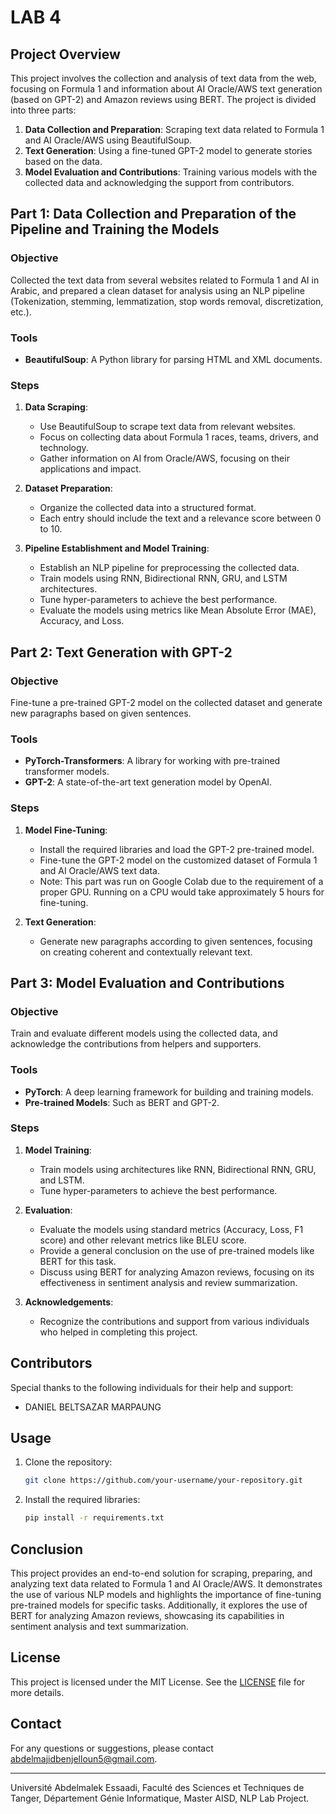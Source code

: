# LAB 4

## Project Overview

This project involves the collection and analysis of text data from the web, focusing on Formula 1 and information about AI Oracle/AWS text generation (based on GPT-2) and Amazon reviews using BERT. The project is divided into three parts:

1. **Data Collection and Preparation**: Scraping text data related to Formula 1 and AI Oracle/AWS using BeautifulSoup.
2. **Text Generation**: Using a fine-tuned GPT-2 model to generate stories based on the data.
3. **Model Evaluation and Contributions**: Training various models with the collected data and acknowledging the support from contributors.

## Part 1: Data Collection and Preparation of the Pipeline and Training the Models

### Objective
Collected the text data from several websites related to Formula 1 and AI in Arabic, and prepared a clean dataset for analysis using an NLP pipeline (Tokenization, stemming, lemmatization, stop words removal, discretization, etc.).

### Tools
- **BeautifulSoup**: A Python library for parsing HTML and XML documents.

### Steps
1. **Data Scraping**:
    - Use BeautifulSoup to scrape text data from relevant websites.
    - Focus on collecting data about Formula 1 races, teams, drivers, and technology.
    - Gather information on AI from Oracle/AWS, focusing on their applications and impact.

2. **Dataset Preparation**:
    - Organize the collected data into a structured format.
    - Each entry should include the text and a relevance score between 0 to 10.

3. **Pipeline Establishment and Model Training**:
    - Establish an NLP pipeline for preprocessing the collected data.
    - Train models using RNN, Bidirectional RNN, GRU, and LSTM architectures.
    - Tune hyper-parameters to achieve the best performance.
    - Evaluate the models using metrics like Mean Absolute Error (MAE), Accuracy, and Loss.

## Part 2: Text Generation with GPT-2

### Objective
Fine-tune a pre-trained GPT-2 model on the collected dataset and generate new paragraphs based on given sentences.

### Tools
- **PyTorch-Transformers**: A library for working with pre-trained transformer models.
- **GPT-2**: A state-of-the-art text generation model by OpenAI.

### Steps
1. **Model Fine-Tuning**:
    - Install the required libraries and load the GPT-2 pre-trained model.
    - Fine-tune the GPT-2 model on the customized dataset of Formula 1 and AI Oracle/AWS text data.
    - Note: This part was run on Google Colab due to the requirement of a proper GPU. Running on a CPU would take approximately 5 hours for fine-tuning.

2. **Text Generation**:
    - Generate new paragraphs according to given sentences, focusing on creating coherent and contextually relevant text.

## Part 3: Model Evaluation and Contributions

### Objective
Train and evaluate different models using the collected data, and acknowledge the contributions from helpers and supporters.

### Tools
- **PyTorch**: A deep learning framework for building and training models.
- **Pre-trained Models**: Such as BERT and GPT-2.

### Steps
1. **Model Training**:
    - Train models using architectures like RNN, Bidirectional RNN, GRU, and LSTM.
    - Tune hyper-parameters to achieve the best performance.

2. **Evaluation**:
    - Evaluate the models using standard metrics (Accuracy, Loss, F1 score) and other relevant metrics like BLEU score.
    - Provide a general conclusion on the use of pre-trained models like BERT for this task.
    - Discuss using BERT for analyzing Amazon reviews, focusing on its effectiveness in sentiment analysis and review summarization.

3. **Acknowledgements**:
    - Recognize the contributions and support from various individuals who helped in completing this project.

## Contributors

Special thanks to the following individuals for their help and support:
- DANIEL BELTSAZAR MARPAUNG


## Usage

1. Clone the repository:
    ```bash
    git clone https://github.com/your-username/your-repository.git
    ```
2. Install the required libraries:
    ```bash
    pip install -r requirements.txt
    ```


## Conclusion

This project provides an end-to-end solution for scraping, preparing, and analyzing text data related to Formula 1 and AI Oracle/AWS. It demonstrates the use of various NLP models and highlights the importance of fine-tuning pre-trained models for specific tasks. Additionally, it explores the use of BERT for analyzing Amazon reviews, showcasing its capabilities in sentiment analysis and text summarization.

## License

This project is licensed under the MIT License. See the [LICENSE](LICENSE) file for more details.

## Contact

For any questions or suggestions, please contact [abdelmajidbenjelloun5@gmail.com](mailto:abdelmajidbenjelloun5@gmail.com).

---

Université Abdelmalek Essaadi, Faculté des Sciences et Techniques de Tanger, Département Génie Informatique, Master AISD, NLP Lab Project.
